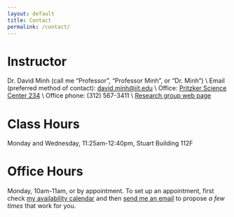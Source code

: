 ```yaml
---
layout: default
title: Contact
permalink: /contact/
---
```


# Instructor

Dr. David Minh (call me “Professor”, “Professor Minh”, or “Dr. Minh”) \\
Email (preferred method of contact): <david.minh@iit.edu> \\
Office: [Pritzker Science Center 234](http://mypages.iit.edu/~dminh/Computational_Chemical_Biology/Visit.html) \\
Office phone: (312) 567-3411 \\
[Research group web page](https://ccbatiit.github.io/)

# Class Hours

Monday and Wednesday, 11:25am-12:40pm, Stuart Building 112F

# Office Hours

Monday, 10am-11am, or by appointment. To set up an appointment, first check [my availability calendar](https://calendar.google.com/calendar/embed?src=daveminh@gmail.com&ctz=America/Chicago) and then [send me an email](mailto:david.minh@iit.edu) to propose _a few times_ that work for you.
